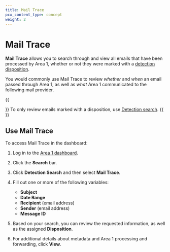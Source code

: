```yaml
---
title: Mail Trace
pcx_content_type: concept
weight: 2
---
```


# Mail Trace

**Mail Trace** allows you to search through and view all emails that have been processed by Area 1, whether or not they were marked with a [detection disposition](/email-security/reference/dispositions-and-attributes/).

You would commonly use Mail Trace to review _whether_ and _when_ an email passed through Area 1, as well as _what_ Area 1 communicated to the following mail provider.

{{<Aside type="note">}}
To only review emails marked with a disposition, use [Detection search](/email-security/reporting/detection-search/).
{{</Aside>}}

## Use Mail Trace

To access Mail Trace in the dashboard:

1. Log in to the [Area 1 dashboard](https://horizon.area1security.com/).
2. Click the **Search** bar.
3. Click **Detection Search** and then select **Mail Trace**.
4. Fill out one or more of the following variables:

   - **Subject**
   - **Date Range**
   - **Recipient** (email address)
   - **Sender** (email address)
   - **Message ID**

5. Based on your search, you can review the requested information, as well as the assigned **Disposition**.
6. For additional details about metadata and Area 1 processing and forwarding, click **View**.
